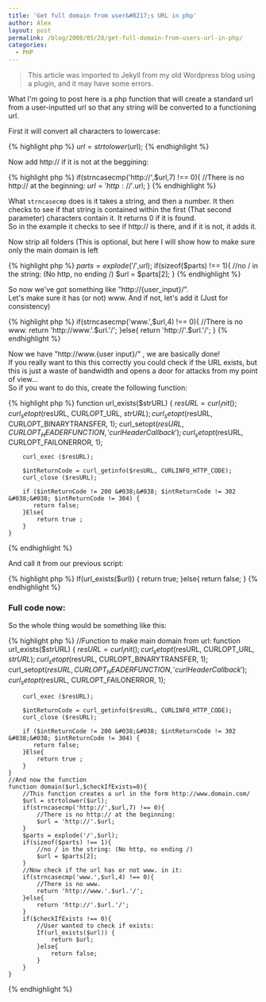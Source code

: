 ```yaml
---
title: 'Get full domain from user&#8217;s URL in php'
author: Alex
layout: post
permalink: /blog/2008/05/28/get-full-domain-from-users-url-in-php/
categories:
  - PHP
---
```

 > This article was imported to Jekyll from my old Wordpress blog using a plugin, and it may have some errors.

What I\'m going to post here is a php function that will create a standard url from a user-inputted url so that any string will be converted to a functioning url.

First it will convert all characters to lowercase:

{% highlight php  %}
    $url = strtolower($url);
{% endhighlight  %}

Now add http:// if it is not at the beggining:

{% highlight php  %}
    if(strncasecmp('http://',$url,7) !== 0){
    	//There is no http:// at the beginning:
    	$url = 'http://'.$url;
    }
{% endhighlight  %}  

What `strncasecmp` does is it takes a string, and then a number. It then checks to see if that string is contained within the first (That second parameter) characters contain it. It returns 0 if it is found.  
So in the example it checks to see if http:// is there, and if it is not, it adds it.

Now strip all folders (This is optional, but here I will show how to make sure only the main domain is left

{% highlight php  %}
    $parts = explode('/',$url);
	if(sizeof($parts) !== 1){
		//no / in the string: (No http, no ending /)
		$url = $parts[2];
	}
{% endhighlight  %}

So now we\'ve got something like \"http://{user_input}/\".  
Let\'s make sure it has (or not) www. And if not, let\'s add it (Just for consistency)

{% highlight php  %}
    if(strncasecmp('www.',$url,4) !== 0){
    	//There is no www.
    	return 'http://www.'.$url.'/';
    }else{
    	return 'http://'.$url.'/';
    }
{% endhighlight  %}

Now we have \"http://www.{user input}/\" , we are basically done!  
If you really want to this this correctly you could check if the URL exists, but this is just a waste of bandwidth and opens a door for attacks from my point of view...  
So if you want to do this, create the following function:

{% highlight php %}
    function url_exists($strURL) {
        $resURL = curl_init();
        curl_setopt($resURL, CURLOPT_URL, $strURL);
        curl_setopt($resURL, CURLOPT_BINARYTRANSFER, 1);
        curl_setopt($resURL, CURLOPT_HEADERFUNCTION, 'curlHeaderCallback');
        curl_setopt($resURL, CURLOPT_FAILONERROR, 1);
    
        curl_exec ($resURL);
    
        $intReturnCode = curl_getinfo($resURL, CURLINFO_HTTP_CODE);
        curl_close ($resURL);
    
        if ($intReturnCode != 200 &#038;&#038; $intReturnCode != 302 &#038;&#038; $intReturnCode != 304) {
           return false;
        }Else{
            return true ;
        }
    } 
{% endhighlight %}

And call it from our previous script:

{% highlight php %}
    If(url_exists($url)) {
         return true;
    }else{
        return false;
    }
{% endhighlight %}

### Full code now: 

So the whole thing would be something like this: 

{% highlight php  %}
    //Function to make main domain from url:
    function url_exists($strURL) {
        $resURL = curl_init();
        curl_setopt($resURL, CURLOPT_URL, $strURL);
        curl_setopt($resURL, CURLOPT_BINARYTRANSFER, 1);
        curl_setopt($resURL, CURLOPT_HEADERFUNCTION, 'curlHeaderCallback');
        curl_setopt($resURL, CURLOPT_FAILONERROR, 1);
    
        curl_exec ($resURL);
    
        $intReturnCode = curl_getinfo($resURL, CURLINFO_HTTP_CODE);
        curl_close ($resURL);
    
        if ($intReturnCode != 200 &#038;&#038; $intReturnCode != 302 &#038;&#038; $intReturnCode != 304) {
           return false;
        }Else{
            return true ;
        }
    } 
    //And now the function
	function domain($url,$checkIfExists=0){
		//This function creates a url in the form http://www.domain.com/
		$url = strtolower($url);
		if(strncasecmp('http://',$url,7) !== 0){
			//There is no http:// at the beginning:
			$url = 'http://'.$url;
		}
		$parts = explode('/',$url);
		if(sizeof($parts) !== 1){
			//no / in the string: (No http, no ending /)
			$url = $parts[2];
		}
		//Now check if the url has or not www. in it:
		if(strncasecmp('www.',$url,4) !== 0){
			//There is no www.
			return 'http://www.'.$url.'/';
		}else{
			return 'http://'.$url.'/';
		}
		if($checkIfExists !== 0){
			//User wanted to check if exists:
			If(url_exists($url)) {
				return $url;
			}else{
				return false;
			}
		}
	}
{% endhighlight %}
